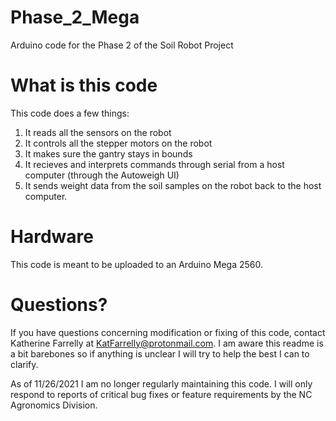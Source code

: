 # Phase_2_Mega
 Arduino code for the Phase 2 of the Soil Robot Project
# What is this code
This code does a few things: <br>
1. It reads all the sensors on the robot <br>
2. It controls all the stepper motors on the robot <br>
3. It makes sure the gantry stays in bounds <br>
4. It recieves and interprets commands through serial from a host computer (through the Autoweigh UI) <br>
5. It sends weight data from the soil samples on the robot back to the host computer. <br>
# Hardware
This code is meant to be uploaded to an Arduino Mega 2560.
# Questions?
If you have questions concerning modification or fixing of this code, contact Katherine Farrelly at KatFarrelly@protonmail.com. I am aware this readme is a bit barebones so if anything is unclear I will try to help the best I can to clarify.

As of 11/26/2021 I am no longer regularly maintaining this code. I will only respond to reports of critical bug fixes or feature requirements by the NC Agronomics Division.
